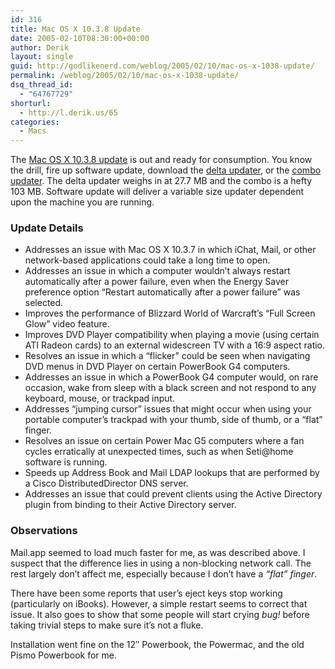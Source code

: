 ```yaml
---
id: 316
title: Mac OS X 10.3.8 Update
date: 2005-02-10T08:30:00+00:00
author: Derik
layout: single
guid: http://godlikenerd.com/weblog/2005/02/10/mac-os-x-1038-update/
permalink: /weblog/2005/02/10/mac-os-x-1038-update/
dsq_thread_id:
  - "64767729"
shorturl:
  - http://l.derik.us/65
categories:
  - Macs
---
```

The [Mac OS X 10.3.8 update](http://www.apple.com/support/downloads/macosxupdate1038.html) is out and ready for consumption. You know the drill, fire up software update, download the [delta updater](http://www.apple.com/support/downloads/macosxupdate1038.html), or the [combo updater](http://www.apple.com/support/downloads/macosxupdate1038combo.html). The delta updater weighs in at 27.7 MB and the combo is a hefty 103 MB. Software update will deliver a variable size updater dependent upon the machine you are running.

### Update Details

  * Addresses an issue with Mac OS X 10.3.7 in which iChat, Mail, or other network-based applications could take a long time to open.
  * Addresses an issue in which a computer wouldn&#8217;t always restart automatically after a power failure, even when the Energy Saver preference option &#8220;Restart automatically after a power failure&#8221; was selected.
  * Improves the performance of Blizzard World of Warcraft&#8217;s &#8220;Full Screen Glow&#8221; video feature.
  * Improves DVD Player compatibility when playing a movie (using certain ATI Radeon cards) to an external widescreen TV with a 16:9 aspect ratio.
  * Resolves an issue in which a &#8220;flicker&#8221; could be seen when navigating DVD menus in DVD Player on certain PowerBook G4 computers.
  * Addresses an issue in which a PowerBook G4 computer would, on rare occasion, wake from sleep with a black screen and not respond to any keyboard, mouse, or trackpad input.
  * Addresses &#8220;jumping cursor&#8221; issues that might occur when using your portable computer&#8217;s trackpad with your thumb, side of thumb, or a &#8220;flat&#8221; finger.
  * Resolves an issue on certain Power Mac G5 computers where a fan cycles erratically at unexpected times, such as when Seti@home software is running.
  * Speeds up Address Book and Mail LDAP lookups that are performed by a Cisco DistributedDirector DNS server.
  * Addresses an issue that could prevent clients using the Active Directory plugin from binding to their Active Directory server.

### Observations

Mail.app seemed to load much faster for me, as was described above. I suspect that the difference lies in using a non-blocking network call. The rest largely don&#8217;t affect me, especially because I don&#8217;t have a _&#8220;flat&#8221; finger_.

There have been some reports that user&#8217;s eject keys stop working (particularly on iBooks). However, a simple restart seems to correct that issue. It also goes to show that some people will start crying _bug!_ before taking trivial steps to make sure it&#8217;s not a fluke.

Installation went fine on the 12&#8243; Powerbook, the Powermac, and the old Pismo Powerbook for me.